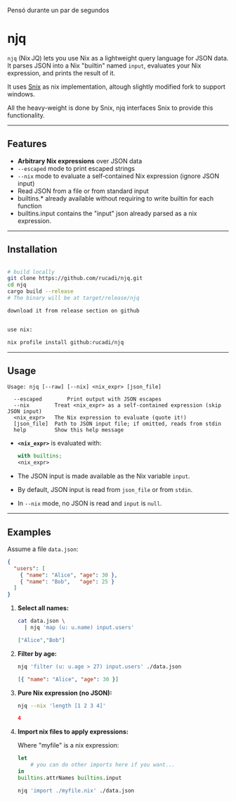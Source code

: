 Pensó durante un par de segundos


# njq

`njq` (Nix JQ) lets you use Nix as a lightweight query language for JSON data. 
It parses JSON into a Nix "builtin" named `input`, evaluates your Nix expression, and prints the result of it.

It uses [Snix](https://snix.dev/) as nix implementation, altough slightly modified fork to support windows.

All the heavy-weight is done by Snix, njq interfaces Snix to provide this functionality.

---

## Features

* **Arbitrary Nix expressions** over JSON data
* `--escaped` mode to print escaped strings
* `--nix` mode to evaluate a self‑contained Nix expression (ignore JSON input)
* Read JSON from a file or from standard input
* builtins.* already available without requiring to write builtin for each function
* builtins.input contains the "input" json already parsed as a nix expression.

---

## Installation

```bash

# build locally
git clone https://github.com/rucadi/njq.git
cd njq
cargo build --release
# The binary will be at target/release/njq

download it from release section on github


use nix:

nix profile install github:rucadi/njq
```

---

## Usage

```
Usage: njq [--raw] [--nix] <nix_expr> [json_file]

  --escaped        Print output with JSON escapes
  --nix        Treat <nix_expr> as a self‑contained expression (skip JSON input)
  <nix_expr>   The Nix expression to evaluate (quote it!)
  [json_file]  Path to JSON input file; if omitted, reads from stdin
  help         Show this help message
```

* **`<nix_expr>`** is evaluated with:

  ```nix
  with builtins;
  <nix_expr>
  ```
* The JSON input is made available as the Nix variable `input`.
* By default, JSON input is read from `json_file` or from `stdin`.
* In `--nix` mode, no JSON is read and `input` is `null`.

---

## Examples

Assume a file `data.json`:

```json
{
  "users": [
    { "name": "Alice", "age": 30 },
    { "name": "Bob",   "age": 25 }
  ]
}
```

1. **Select all names:**

   ```bash
   cat data.json \
     | njq 'map (u: u.name) input.users'
   ```

   ```json
   ["Alice","Bob"]
   ```

2. **Filter by age:**

   ```bash
   njq 'filter (u: u.age > 27) input.users' ./data.json
   ```

   ```json
   [{ "name": "Alice", "age": 30 }]
   ```


3. **Pure Nix expression (no JSON):**

   ```bash
   njq --nix 'length [1 2 3 4]'
   ```

   ```json
   4
   ```
4. **Import nix files to apply expressions:**

    Where "myfile" is a nix expression:
    ```nix
    let
        # you can do other imports here if you want... 
    in 
    builtins.attrNames builtins.input
    ```

    ```bash
    njq 'import ./myfile.nix' ./data.json
    ```
